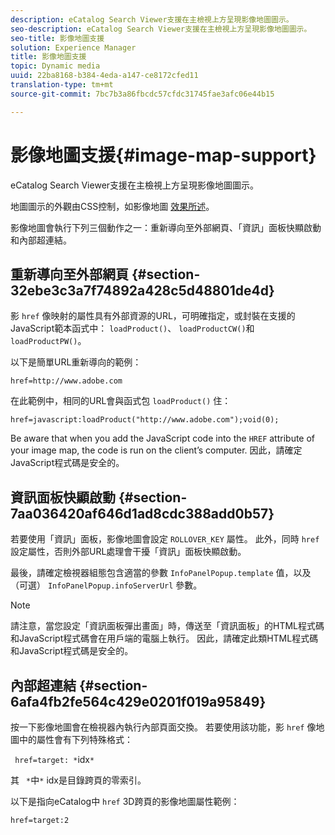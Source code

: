 ```yaml
---
description: eCatalog Search Viewer支援在主檢視上方呈現影像地圖圖示。
seo-description: eCatalog Search Viewer支援在主檢視上方呈現影像地圖圖示。
seo-title: 影像地圖支援
solution: Experience Manager
title: 影像地圖支援
topic: Dynamic media
uuid: 22ba8168-b384-4eda-a147-ce8172cfed11
translation-type: tm+mt
source-git-commit: 7bc7b3a86fbcdc57cfdc31745fae3afc06e44b15

---
```



# 影像地圖支援{#image-map-support}

eCatalog Search Viewer支援在主檢視上方呈現影像地圖圖示。

地圖圖示的外觀由CSS控制，如影像地圖 [效果所述](../../c-html5-s7-aem-asset-viewers/c-html5-20-ecatalog-viewer-about/c-html5-20-ecatalog-viewer-customizingviewer/r-html5-ecatalog-viewer-20-customize-imagemapeffect.md#reference-261df27d1ed145c882b26b88e33a0289)。

影像地圖會執行下列三個動作之一：重新導向至外部網頁、「資訊」面板快顯啟動和內部超連結。

## 重新導向至外部網頁 {#section-32ebe3c3a7f74892a428c5d48801de4d}

影 `href` 像映射的屬性具有外部資源的URL，可明確指定，或封裝在支援的JavaScript範本函式中： `loadProduct()`、 `loadProductCW()`和 `loadProductPW()`。

以下是簡單URL重新導向的範例：

`href=http://www.adobe.com`

在此範例中，相同的URL會與函式包 `loadProduct()` 住：

`href=javascript:loadProduct("http://www.adobe.com");void(0);`

Be aware that when you add the JavaScript code into the `HREF` attribute of your image map, the code is run on the client’s computer. 因此，請確定JavaScript程式碼是安全的。

## 資訊面板快顯啟動 {#section-7aa036420af646d1ad8cdc388add0b57}

若要使用「資訊」面板，影像地圖會設定 `ROLLOVER_KEY` 屬性。 此外，同時 `href` 設定屬性，否則外部URL處理會干擾「資訊」面板快顯啟動。

最後，請確定檢視器組態包含適當的參數 `InfoPanelPopup.template` 值，以及（可選） `InfoPanelPopup.infoServerUrl` 參數。

>[!NOTE]
>
>請注意，當您設定「資訊面板彈出畫面」時，傳送至「資訊面板」的HTML程式碼和JavaScript程式碼會在用戶端的電腦上執行。 因此，請確定此類HTML程式碼和JavaScript程式碼是安全的。

## 內部超連結 {#section-6afa4fb2fe564c429e0201f019a95849}

按一下影像地圖會在檢視器內執行內部頁面交換。 若要使用該功能，影 `href` 像地圖中的屬性會有下列特殊格式：

` href=target: *`idx`*`

其 ` *`中`*` idx是目錄跨頁的零索引。

以下是指向eCatalog中 `href` 3D跨頁的影像地圖屬性範例：

`href=target:2`
